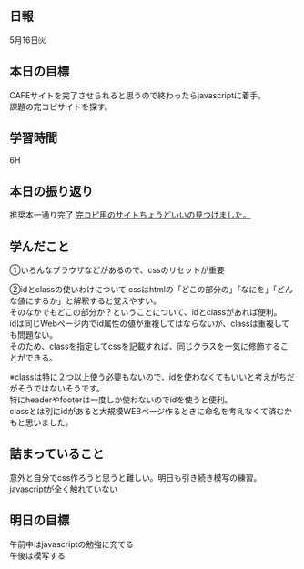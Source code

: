 ## 日報
5月16日㈫

## 本日の目標
CAFEサイトを完了させられると思うので終わったらjavascriptに着手。  
課題の完コピサイトを探す。

## 学習時間
6H

##  本日の振り返り
推奨本一通り完了
[完コピ用のサイトちょうどいいの見つけました。](https://code-step.com/coding-recommend/)

##  学んだこと
①いろんなブラウザなどがあるので、cssのリセットが重要

②idとclassの使いわけについて
cssはhtmlの「どこの部分の」「なにを」「どんな値にするか」と解釈すると覚えやすい。  
そのなかでもどこの部分か？ということについて、idとclassがあれば便利。  
idは同じWebページ内でid属性の値が重複してはならないが、classは重複しても問題ない。  
そのため、classを指定してcssを記載すれば、同じクラスを一気に修飾することができる。

※classは特に２つ以上使う必要もないので、idを使わなくてもいいと考えがちだがそうではないそうです。    
特にheaderやfooterは一度しか使わないのでidを使うと便利。  
classとは別にidがあると大規模WEBページ作るときに命名を考えなくて済むかもと思いました。

## 詰まっていること
意外と自分でcss作ろうと思うと難しい。明日も引き続き模写の練習。  
javascriptが全く触れていない

##  明日の目標
午前中はjavascriptの勉強に充てる  
午後は模写する
